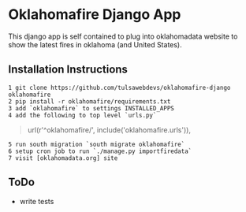 Oklahomafire Django App
====

This django app is self contained to plug into oklahomadata website to show the latest fires in oklahoma (and United States).

Installation Instructions
----

    1 git clone https://github.com/tulsawebdevs/oklahomafire-django oklahomafire
    2 pip install -r oklahomafire/requirements.txt
    3 add `oklahomafire` to settings INSTALLED_APPS
    4 add the following to top level `urls.py`
> url(r'^oklahomafire/', include('oklahomafire.urls')),

    5 run south migration `south migrate oklahomafire`
    6 setup cron job to run `./manage.py importfiredata`
    7 visit [oklahomadata.org] site

ToDo
----

  - write tests
